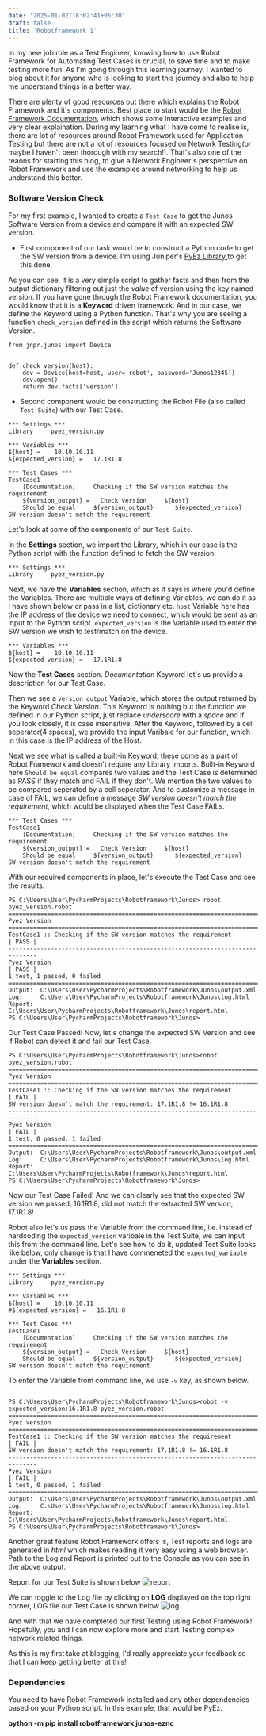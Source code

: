 ```yaml
---
date: '2025-01-02T18:02:41+05:30'
draft: false
title: 'Robotframework 1'
---
```

In my new job role as a Test Engineer, knowing how to use Robot Framework for Automating Test Cases is crucial, to save time and to make testing more fun! As I'm going through this learning journey, I wanted to blog about it for anyone who is looking to start this journey and also to help me understand things in a better way.


There are plenty of good resources out there which explains the Robot Framework and it's components. Best place to start would be the [Robot Framework Documentation](https://robotframework.org/), which shows some interactive examples and very clear explaination. During my learning what I have come to realise is, there are lot of resources around Robot Framework used for Application Testing but there are not a lot of resources focused on Network Testing(or maybe I haven't been thorough with my search!). That's also one of the reaons for starting this blog, to give a Network Engineer's perspective on Robot Framework and use the examples around networking to help us understand this better.


### Software Version Check

For my first example, I wanted to create a `Test Case` to get the Junos Software Version from a device and compare it with an expected SW version.


- First component of our task would be to construct a Python code to get the SW version from a device. I'm using Juniper's [PyEz Library ](https://www.juniper.net/documentation/us/en/software/junos-pyez/junos-pyez-developer/topics/task/junos-pyez-server-installing.html) to get this done.

As you can see, it is a very simple script to gather facts and then from the output dictionary filtering out just the *value* of version using the key named version. If you have gone through the Robot Framework documentation, you would know that it is a **Keyword** driven framework. And in our case, we define the Keyword using a Python function. That's why you are seeing a function `check_version` defined in the script which returns the Software Version.

```
from jnpr.junos import Device


def check_version(host):
    dev = Device(host=host, user='robot', password='Junos12345')
    dev.open()
    return dev.facts['version']

```

- Second component would be constructing the Robot File (also called `Test Suite`) with our Test Case.

```
*** Settings ***
Library     pyez_version.py

*** Variables ***
${host} =    10.10.10.11
${expected_version} =   17.1R1.8

*** Test Cases ***
TestCase1
    [Documentation]     Checking if the SW version matches the requirement
    ${version_output} =   Check Version     ${host}
    Should be equal     ${version_output}      ${expected_version}      SW version doesn't match the requirement
```


Let's look at some of the components of our `Test Suite`.

In the **Settings** section, we import the Library, which in our case is the Python script with the function defined to fetch the SW version.

```
*** Settings ***
Library     pyez_version.py
```

Next, we have the **Variables** section, which as it says is where you'd define the Variables. There are multiple ways of defining Variables, we can do it as I have shown below or pass in a list, dictionary etc.  `host`  Variable here has the IP address of the device we need to connect, which would be sent as an input to the Python script. `expected_version` is the Variable used to enter the SW version we wish to test/match on the device.

```
*** Variables ***
${host} =    10.10.10.11
${expected_version} =   17.1R1.8
```

Now the **Test Cases** section. *Documentation* Keyword let's us provide a description for our Test Case. 

Then we see a `version_output` Variable, which stores the output returned by the Keyword *Check Version*. This Keyword is nothing but the function we defined in our Python script, just replace *underscore* with a *space* and if you look closely, it is case insensitive. After the Keyword, followed by a cell seperator(4 spaces), we provide the input Varibale for our function, which in this case is the IP address of the Host.

Next we see what is called a built-in Keyword, these come as a part of Robot Framework and doesn't require any Library imports. Built-in Keyword here `Should be equal` compares two values and the Test Case is determined as PASS if they match and FAIL if they don't. We mention the two values to be compared seperated by a cell seperator. And to customize a message in case of FAIL, we can define a message *SW version doesn't match the requirement*, which would be displayed when the Test Case FAILs.

```
*** Test Cases ***
TestCase1
    [Documentation]     Checking if the SW version matches the requirement
    ${version_output} =   Check Version     ${host}
    Should be equal     ${version_output}      ${expected_version}      SW version doesn't match the requirement
```

With our required components in place, let's execute the Test Case and see the results.

```
PS C:\Users\User\PycharmProjects\Robotframework\Junos> robot pyez_version.robot
==============================================================================
Pyez Version                                                                  
==============================================================================
TestCase1 :: Checking if the SW version matches the requirement       | PASS |
------------------------------------------------------------------------------
Pyez Version                                                          | PASS |
1 test, 1 passed, 0 failed
==============================================================================
Output:  C:\Users\User\PycharmProjects\Robotframework\Junos\output.xml
Log:     C:\Users\User\PycharmProjects\Robotframework\Junos\log.html
Report:  C:\Users\User\PycharmProjects\Robotframework\Junos\report.html
PS C:\Users\User\PycharmProjects\Robotframework\Junos> 

```

Our Test Case Passed! Now, let's change the expected SW Version and see if Robot can detect it and fail our Test Case.

```
PS C:\Users\User\PycharmProjects\Robotframework\Junos>robot pyez_version.robot
==============================================================================
Pyez Version                                                                  
==============================================================================
TestCase1 :: Checking if the SW version matches the requirement       | FAIL |
SW version doesn't match the requirement: 17.1R1.8 != 16.1R1.8
------------------------------------------------------------------------------
Pyez Version                                                          | FAIL |
1 test, 0 passed, 1 failed
==============================================================================
Output:  C:\Users\User\PycharmProjects\Robotframework\Junos\output.xml
Log:     C:\Users\User\PycharmProjects\Robotframework\Junos\log.html
Report:  C:\Users\User\PycharmProjects\Robotframework\Junos\report.html
PS C:\Users\User\PycharmProjects\Robotframework\Junos> 

```

Now our Test Case Failed! And we can clearly see that the expected SW version we passed, 16.1R1.8, did not match the extracted SW version, 17.1R1.8!

Robot also let's us pass the Variable from the command line, i.e. instead of hardcoding the `expected_version` varibale in the Test Suite, we can input this from the command line. Let's see how to do it, updated Test Suite looks like below, only change is that I have commeneted the `expected_variable` under the **Variables** section.

```
*** Settings ***
Library     pyez_version.py

*** Variables ***
${host} =    10.10.10.11
#${expected_version} =   16.1R1.8

*** Test Cases ***
TestCase1
    [Documentation]     Checking if the SW version matches the requirement
    ${version_output} =   Check Version     ${host}
    Should be equal     ${version_output}      ${expected_version}      SW version doesn't match the requirement
```

To enter the Variable from command line, we use `-v` key, as shown below.

```

PS C:\Users\User\PycharmProjects\Robotframework\Junos>robot -v expected_version:16.1R1.8 pyez_version.robot
==============================================================================
Pyez Version                                                                  
==============================================================================
TestCase1 :: Checking if the SW version matches the requirement       | FAIL |
SW version doesn't match the requirement: 17.1R1.8 != 16.1R1.8                
------------------------------------------------------------------------------
Pyez Version                                                          | FAIL |
1 test, 0 passed, 1 failed                                                
==============================================================================
Output:  C:\Users\User\PycharmProjects\Robotframework\Junos\output.xml
Log:     C:\Users\User\PycharmProjects\Robotframework\Junos\log.html
Report:  C:\Users\User\PycharmProjects\Robotframework\Junos\report.html
PS C:\Users\User\PycharmProjects\Robotframework\Junos> 

```

Another great feature Robot Framework offers is, Test reports and logs are generated in *html* which makes reading it very easy using a web browser. Path to the Log and Report is printed out to the Console as you can see in the above output.

Report for our Test Suite is shown below ![report](https://github.com/sohanrai09/blog/tree/main/static/images/rf_1_report-min.png)

We can toggle to the Log file by clicking on **LOG** displayed on the top right corner, LOG file our Test Case is shown below ![log](https://github.com/sohanrai09/blog/tree/main/static/images/rf_1_log-min.png)

And with that we have completed our first Testing using Robot Framework! Hopefully, you and I can now explore more and start Testing complex network related things.


As this is my first take at blogging, I'd really appreciate your feedback so that I can keep getting better at this!

### Dependencies
You need to have Robot Framework installed and any other dependencies based on your Python script. In this example, that would be PyEz.

<b> python -m pip install robotframework junos-eznc </b>